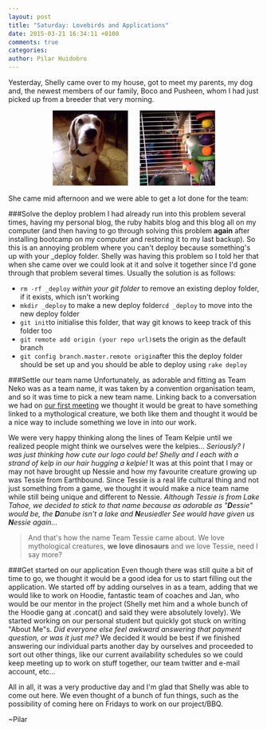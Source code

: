 ```yaml
---
layout: post
title: "Saturday: Lovebirds and Applications"
date: 2015-03-21 16:34:11 +0100
comments: true
categories:
author: Pilar Huidobro
---
```

Yesterday, Shelly came over to my house, got to meet my parents, my dog and, the newest members of our family,  Boco and Pusheen, whom I had just picked up from a breeder that very morning.

<center>
<img src="/images/Saturdaylovebirds/Fred.jpg" width="30%" height="30%"hspace="10"> <img src="/images/Saturdaylovebirds/birbs.jpg" width="30%" height="30%"hspace="10"> </center>

She came mid afternoon and we were able to get a lot done for the team:

###Solve the deploy problem
I had already run into this problem several times, having my personal blog, the ruby habits blog and this blog all on my computer (and then having to go through solving this problem **again** after installing bootcamp on my computer and restoring it to my last backup). So this is an annoying problem where you can't deploy because something's up with your _deploy folder. Shelly was having this problem so I told her that when she came over we could look at it and solve it together since I'd gone through that problem several times.
Usually the solution is as follows:

- `rm -rf _deploy` *within your git folder* to remove an existing deploy folder, if it exists, which isn't working
- `mkdir _deploy`  to make a new deploy folder`cd _deploy` to move into the new deploy folder
- `git init`to initialise this folder, that way git knows to keep track of this folder too
- `git remote add origin (your repo url)`sets the origin as the default branch
- `git config branch.master.remote origin`after this the deploy folder should be set up and you should be able to deploy using `rake deploy`

###Settle our team name
Unfortunately, as adorable and fitting as Team Neko was as a team name, it was taken by a convention organisation team, and so it was time to pick a new team name. Linking back to a  conversation we had on [our first meeting](http://teamneko.github.io/blog/2015/03/05/first-meeting/) we thought it would be great to have something linked to a mythological creature, we both like them and thought it would be a nice way to include something we love in into our work.

We were very happy thinking along the lines of Team Kelpie until we realized people might think we ourselves were the kelpies... *Seriously? I was just thinking how cute our logo could be! Shelly and I each with a strand of kelp in our hair hugging a kelpie!* It was at this point that I may or may not have brought up Nessie and how my favourite creature growing up was Tessie from Earthbound. Since Tessie is a real life cultural thing and not just something from a game, we thought it would make a nice team name while still being unique and different to Nessie. *Although Tessie is from Lake Tahoe, we decided to stick to that name because as adorable as "**D**essie" would be, the **D**anube isn't a lake and **N**eusiedler See would have given us **N**essie again...*

> And that's how the name Team Tessie came about. We love mythological creatures, **we love dinosaurs** and we love Tessie, need I say more?

###Get started on our application
Even though there was still quite a bit of time to go, we thought it would be a good idea for us to start filling out the application. We started off by adding ourselves in as a team, adding that we would like to work on Hoodie, fantastic team of coaches and Jan, who would be our mentor in the project (Shelly met him and a whole bunch of the Hoodie gang at .concat() and said they were absolutely lovely). We started working on our personal student but quickly got stuck on writing "About Me"s. *Did everyone else feel awkward answering that payment question, or was it just me?* We decided it would be best if we finished answering our individual parts another day by ourselves and proceeded to sort out other things, like our current availability  schedules so we could keep meeting up to work on stuff together, our team twitter and e-mail account, etc... 

All in all, it was a very productive day and I'm glad that Shelly was able to come out here. We even thought of a bunch of fun things, such as the possibility of coming here on Fridays to work on our project/BBQ.

~Pilar